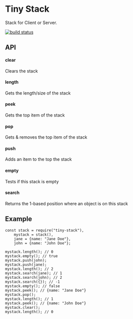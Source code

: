 # Tiny Stack

Stack for Client or Server.

[![build status](https://secure.travis-ci.org/avoidwork/tiny-stack.png)](http://travis-ci.org/avoidwork/tiny-stack)

## API
#### clear
Clears the stack

#### length
Gets the length/size of the stack

#### peek
Gets the top item of the stack

#### pop
Gets & removes the top item of the stack

#### push
Adds an item to the top the stack

#### empty
Tests if this stack is empty

#### search
Returns the 1-based position where an object is on this stack

## Example
```
const stack = require("tiny-stack"),
    mystack = stack(),
    jane = {name: "Jane Doe"},
    john = {name: "John Doe"};

mystack.length(); // 0
mystack.empty(); // true
mystack.push(john);
mystack.push(jane);
mystack.length(); // 2
mystack.search(jane); // 1
mystack.search(john); // 2
mystack.search({}); // -1
mystack.empty(); // false
mystack.peek(); // {name: "Jane Doe"}
mystack.pop();
mystack.length(); // 1
mystack.peek(); // {name: "John Doe"}
mystack.clear();
mystack.length(); // 0
```

